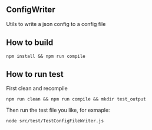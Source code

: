 ## ConfigWriter
Utils to write a json config to a config file

## How to build

`npm install && npm run compile`

## How to run test

First clean and recompile 

`npm run clean && npm run compile && mkdir test_output` 

Then run the test file you like, for exmaple:

`node src/test/TestConfigFileWriter.js`
